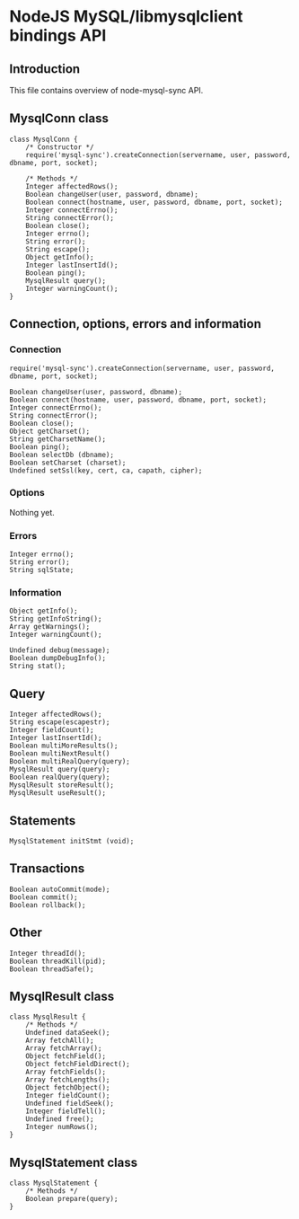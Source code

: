 NodeJS MySQL/libmysqlclient bindings API
========================================

Introduction
------------

This file contains overview of node-mysql-sync API.


MysqlConn class
---------------

    class MysqlConn {
        /* Constructor */
        require('mysql-sync').createConnection(servername, user, password, dbname, port, socket);
        
        /* Methods */
        Integer affectedRows();
        Boolean changeUser(user, password, dbname);
        Boolean connect(hostname, user, password, dbname, port, socket);
        Integer connectErrno();
        String connectError();
        Boolean close();
        Integer errno();
        String error();
        String escape();
        Object getInfo();
        Integer lastInsertId();
        Boolean ping();
        MysqlResult query();
        Integer warningCount();
    }


Connection, options, errors and information
-------------------------------------------

### Connection ###

    require('mysql-sync').createConnection(servername, user, password, dbname, port, socket);
    
    Boolean changeUser(user, password, dbname);
    Boolean connect(hostname, user, password, dbname, port, socket);
    Integer connectErrno();
    String connectError();
    Boolean close();
    Object getCharset();
    String getCharsetName();
    Boolean ping();
    Boolean selectDb (dbname);
    Boolean setCharset (charset);
    Undefined setSsl(key, cert, ca, capath, cipher);
    

### Options ###

Nothing yet.


### Errors ###

    Integer errno();
    String error();
    String sqlState;


### Information ###

    Object getInfo();
    String getInfoString();
    Array getWarnings();
    Integer warningCount();

	Undefined debug(message);
	Boolean dumpDebugInfo();
	String stat();


Query
-----

    Integer affectedRows();
    String escape(escapestr);
    Integer fieldCount();
    Integer lastInsertId();
    Boolean multiMoreResults();
    Boolean multiNextResult()
    Boolean multiRealQuery(query);
    MysqlResult query(query);
    Boolean realQuery(query);
    MysqlResult storeResult();
    MysqlResult useResult();


Statements
----------

    MysqlStatement initStmt (void);


Transactions
------------

    Boolean autoCommit(mode);
    Boolean commit();
    Boolean rollback();


Other
-----

    Integer threadId();
    Boolean threadKill(pid);
    Boolean threadSafe();


MysqlResult class
-----------------

    class MysqlResult {
        /* Methods */
        Undefined dataSeek();
        Array fetchAll();
        Array fetchArray();
        Object fetchField();
        Object fetchFieldDirect();
        Array fetchFields();
        Array fetchLengths();
        Object fetchObject();
        Integer fieldCount();
        Undefined fieldSeek();
        Integer fieldTell();
        Undefined free();
        Integer numRows();
    }


MysqlStatement class
--------------------

    class MysqlStatement {
        /* Methods */
        Boolean prepare(query);
    }



